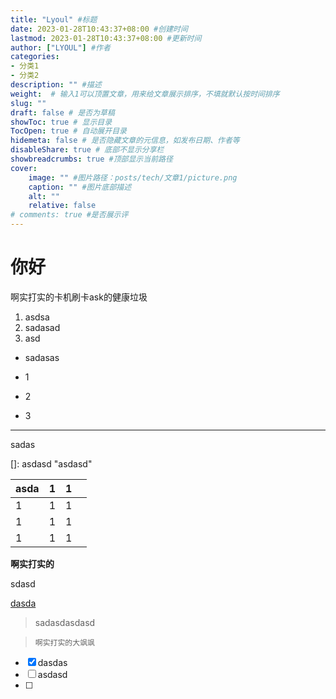 ```yaml
---
title: "Lyoul" #标题
date: 2023-01-28T10:43:37+08:00 #创建时间
lastmod: 2023-01-28T10:43:37+08:00 #更新时间
author: ["LYOUL"] #作者
categories: 
- 分类1
- 分类2
description: "" #描述
weight:  # 输入1可以顶置文章，用来给文章展示排序，不填就默认按时间排序
slug: ""
draft: false # 是否为草稿
showToc: true # 显示目录
TocOpen: true # 自动展开目录
hidemeta: false # 是否隐藏文章的元信息，如发布日期、作者等
disableShare: true # 底部不显示分享栏
showbreadcrumbs: true #顶部显示当前路径
cover:
    image: "" #图片路径：posts/tech/文章1/picture.png
    caption: "" #图片底部描述
    alt: ""
    relative: false
# comments: true #是否展示评
---
```

# 你好

啊实打实的卡机刷卡ask的健康垃圾

1. asdsa
2. sadasad
3. asd

- sadasas

- 1

  

- 2

- 3

------



sadas

[]: asdasd	"asdasd"





| asda | 1    | 1    |     |
| ---- | ---- | ---- |-----|
| 1    | 1    | 1    |     |
| 1    | 1    | 1    |     |
| 1    | 1    | 1    |     |

**啊实打实的**

sdasd

[dasda](dasdsaddasdasdasd)

> sadasdasdasd





> ```
> 啊实打实的大飒飒
> ```

- [x] dasdas
- [ ] asdasd
- [ ] 
